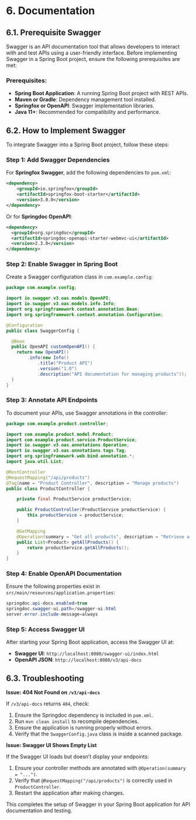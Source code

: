 # 6. Documentation

## 6.1. Prerequisite Swagger

Swagger is an API documentation tool that allows developers to interact with and test APIs using a user-friendly interface. Before implementing Swagger in a Spring Boot project, ensure the following prerequisites are met:

### **Prerequisites:**

- **Spring Boot Application**: A running Spring Boot project with REST APIs.
- **Maven or Gradle**: Dependency management tool installed.
- **Springfox or OpenAPI**: Swagger implementation libraries.
- **Java 11+**: Recommended for compatibility and performance.

## 6.2. How to Implement Swagger

To integrate Swagger into a Spring Boot project, follow these steps:

### **Step 1: Add Swagger Dependencies**

For **Springfox Swagger**, add the following dependencies to `pom.xml`:

```xml
<dependency>
    <groupId>io.springfox</groupId>
    <artifactId>springfox-boot-starter</artifactId>
    <version>3.0.0</version>
</dependency>
```

Or for **Springdoc OpenAPI**:

```xml
<dependency>
  <groupId>org.springdoc</groupId>
  <artifactId>springdoc-openapi-starter-webmvc-ui</artifactId>
  <version>2.3.0</version>
</dependency>
```

### **Step 2: Enable Swagger in Spring Boot**

Create a Swagger configuration class in `com.example.config`:

```java
package com.example.config;

import io.swagger.v3.oas.models.OpenAPI;
import io.swagger.v3.oas.models.info.Info;
import org.springframework.context.annotation.Bean;
import org.springframework.context.annotation.Configuration;

@Configuration
public class SwaggerConfig {

  @Bean
  public OpenAPI customOpenAPI() {
    return new OpenAPI()
        .info(new Info()
            .title("Product API")
            .version("1.0")
            .description("API documentation for managing products"));
  }
}
```

### **Step 3: Annotate API Endpoints**

To document your APIs, use Swagger annotations in the controller:

```java
package com.example.product.controller;

import com.example.product.model.Product;
import com.example.product.service.ProductService;
import io.swagger.v3.oas.annotations.Operation;
import io.swagger.v3.oas.annotations.tags.Tag;
import org.springframework.web.bind.annotation.*;
import java.util.List;

@RestController
@RequestMapping("/api/products")
@Tag(name = "Product Controller", description = "Manage products")
public class ProductController {

    private final ProductService productService;

    public ProductController(ProductService productService) {
        this.productService = productService;
    }

    @GetMapping
    @Operation(summary = "Get all products", description = "Retrieve a list of all available products")
    public List<Product> getAllProducts() {
        return productService.getAllProducts();
    }
}
```

### **Step 4: Enable OpenAPI Documentation**

Ensure the following properties exist in `src/main/resources/application.properties`:

```java
springdoc.api-docs.enabled=true
springdoc.swagger-ui.path=/swagger-ui.html
server.error.include-message=always
```

### **Step 5: Access Swagger UI**

After starting your Spring Boot application, access the Swagger UI at:

- **Swagger UI**: `http://localhost:8080/swagger-ui/index.html`
- **OpenAPI JSON**: `http://localhost:8080/v3/api-docs`

## 6.3. Troubleshooting

**Issue: 404 Not Found on `/v3/api-docs`**

If `/v3/api-docs` returns `404`, check:

1. Ensure the Springdoc dependency is included in `pom.xml`.
2. Run `mvn clean install` to recompile dependencies.
3. Ensure the application is running properly without errors.
4. Verify that the `SwaggerConfig.java` class is inside a scanned package.

**Issue: Swagger UI Shows Empty List**

If the Swagger UI loads but doesn’t display your endpoints:

1. Ensure your controller methods are annotated with `@Operation(summary = "...")`.
2. Verify that `@RequestMapping("/api/products")` is correctly used in `ProductController`.
3. Restart the application after making changes.

This completes the setup of Swagger in your Spring Boot application for API documentation and testing.

